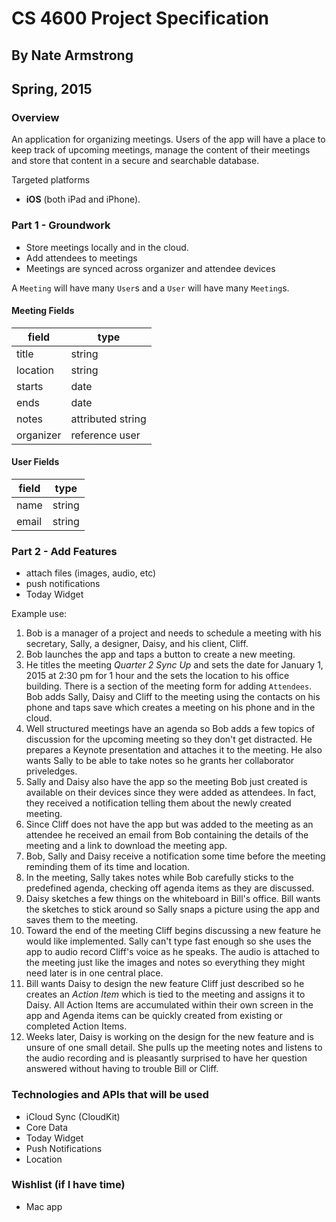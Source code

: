 # CS 4600 Project Specification

## By Nate Armstrong
## Spring, 2015

### Overview
An application for organizing meetings. Users of the app will have a place to keep track
of upcoming meetings, manage the content of their meetings and store that content
in a secure and searchable database.

Targeted platforms
* **iOS** (both iPad and iPhone).

### Part 1 - Groundwork
* Store meetings locally and in the cloud.
* Add attendees to meetings
* Meetings are synced across organizer and attendee devices

A `Meeting` will have many `User`s and a `User` will have many `Meeting`s.

#### Meeting Fields

field | type
----- | -----
title | string
location | string
starts | date
ends | date
notes | attributed string
organizer | reference user

#### User Fields

field | type
----- | ----
name | string
email | string

### Part 2 - Add Features
* attach files (images, audio, etc)
* push notifications
* Today Widget


Example use:
1. Bob is a manager of a project and needs to schedule a meeting with his secretary,
Sally, a designer, Daisy, and his client, Cliff.
2. Bob launches the app and taps a button to create a new meeting.
3. He titles the meeting _Quarter 2 Sync Up_ and sets the date for January 1, 2015 at
2:30 pm for 1 hour and the sets the location to his office building. There is a section of
the meeting form for adding `Attendees`. Bob adds Sally, Daisy and Cliff to the
meeting using the contacts on his phone and taps save which creates a meeting on
his phone and in the cloud.
4. Well structured meetings have an agenda so Bob adds a few topics of discussion
for the upcoming meeting so they don't get distracted. He prepares a Keynote presentation
and attaches it to the meeting. He also wants Sally to be able to take notes so
he grants her collaborator priveledges.
5. Sally and Daisy also have the app so the meeting Bob just created is available
on their devices since they were added as attendees. In fact, they received a notification
telling them about the newly created meeting.
6. Since Cliff does not have the app but was added to the meeting as an attendee he
received an email from Bob containing the details of the meeting and a link to download
the meeting app.
7. Bob, Sally and Daisy receive a notification some time before the meeting reminding
them of its time and location.
8. In the meeting, Sally takes notes while Bob carefully sticks to the predefined
agenda, checking off agenda items as they are discussed.
9. Daisy sketches a few things on the whiteboard in Bill's office. Bill wants the
sketches to stick around so Sally snaps a picture using the app and saves them to
the meeting.
10. Toward the end of the meeting Cliff begins discussing a new feature he would
like implemented. Sally can't type fast enough so she uses the app to audio record
Cliff's voice as he speaks. The audio is attached to the meeting just like the
images and notes so everything they might need later is in one central place.
11. Bill wants Daisy to design the new feature Cliff just described so he creates
an _Action Item_ which is tied to the meeting and assigns it to Daisy. All Action
Items are accumulated within their own screen in the app and Agenda items can be
quickly created from existing or completed Action Items.
12. Weeks later, Daisy is working on the design for the new feature and is unsure
of one small detail. She pulls up the meeting notes and listens to the audio recording
and is pleasantly surprised to have her question answered without having to trouble
Bill or Cliff.

### Technologies and APIs that will be used
* iCloud Sync (CloudKit)
* Core Data
* Today Widget
* Push Notifications
* Location

### Wishlist (if I have time)
* Mac app
